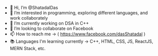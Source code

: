 - 👋 Hi, I’m @ShatadalDas
- 👀 I’m interested in programming, exploring different languages, and work collaborately
- 🌱 I’m currently working on DSA in C++
- 💞️ I’m looking to collaborate on Facebook
- 📫 How to reach me -> ( https://www.facebook.com/dasShatadal )
- 📚 Languages I'm learning currently -> C++, HTML, CSS, JS, ReactJS, MERN Stack, etc.

<!---
ShatadalDas/ShatadalDas is a ✨ special ✨ repository because its `README.md` (this file) appears on your GitHub profile.
You can click the Preview link to take a look at your changes.
--->
